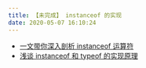 ```yaml
---
title: 【未完成】 instanceof 的实现
date: 2020-05-07 16:10:24
---
```


- [一文带你深入剖析 instanceof 运算符](https://juejin.im/post/5d6e5c3d6fb9a06ae0721f5f)
- [浅谈 instanceof 和 typeof 的实现原理](https://juejin.im/post/5b0b9b9051882515773ae714)
